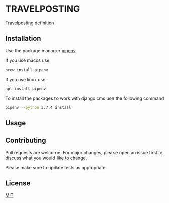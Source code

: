 # TRAVELPOSTING

Travelposting definition

## Installation

Use the package manager [pipenv](https://docs.pipenv.org/en/latest/)


If you use macos use 

```bash
brew install pipenv
```
If you use linux use

```bash
apt install pipenv
```

To install the packages to work with django cms use the following command

```bash
pipenv --python 3.7.4 install 
```


## Usage


## Contributing
Pull requests are welcome. For major changes, please open an issue first to discuss what you would like to change.

Please make sure to update tests as appropriate.

## License
[MIT](https://choosealicense.com/licenses/mit/)